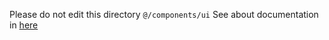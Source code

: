 Please do not edit this directory `@/components/ui`
See about documentation in <a href="https://ui.shadcn.com/docs/components">here</a></p>
